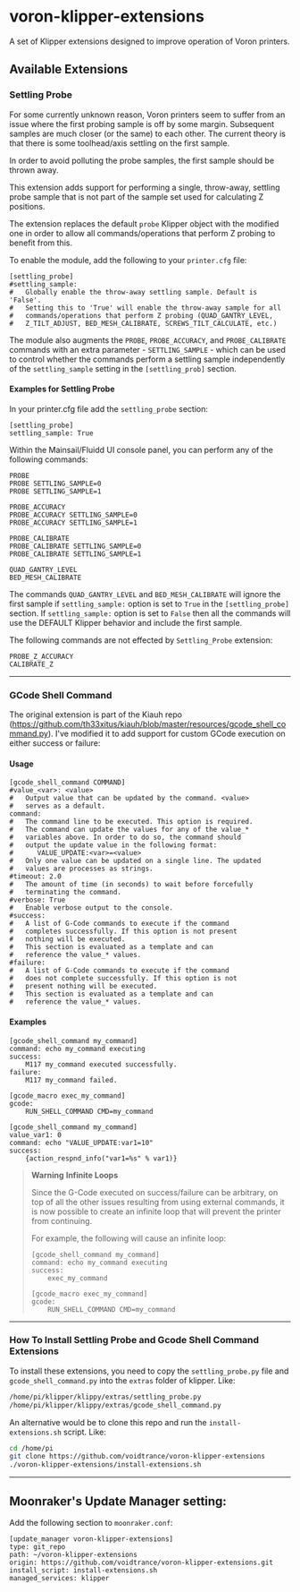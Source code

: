 # voron-klipper-extensions
A set of Klipper extensions designed to improve operation of Voron printers.

## Available Extensions
### Settling Probe
For some currently unknown reason, Voron printers seem to suffer from an issue
where the first probing sample is off by some margin. Subsequent samples are
much closer (or the same) to each other. The current theory is that there is
some toolhead/axis settling on the first sample.

In order to avoid polluting the probe samples, the first sample should be
thrown away.

This extension adds support for performing a single, throw-away, settling
probe sample that is not part of the sample set used for calculating Z
positions.

The extension replaces the default `probe` Klipper object with the modified
one in order to allow all commands/operations that perform Z probing to
benefit from this.

To enable the module, add the following to your `printer.cfg` file:

```
[settling_probe]
#settling_sample:
#   Globally enable the throw-away settling sample. Default is 'False'.
#   Setting this to 'True' will enable the throw-away sample for all
#   commands/operations that perform Z probing (QUAD_GANTRY_LEVEL,
#   Z_TILT_ADJUST, BED_MESH_CALIBRATE, SCREWS_TILT_CALCULATE, etc.)
```

The module also augments the `PROBE`, `PROBE_ACCURACY`, and `PROBE_CALIBRATE`
commands with an extra parameter - `SETTLING_SAMPLE` - which can be used to
control whether the commands perform a settling sample independently of the
`settling_sample` setting in the `[settling_prob]` section.

#### Examples for Settling Probe

In your printer.cfg file add the `settling_probe` section:
```
[settling_probe]
settling_sample: True
```

Within the Mainsail/Fluidd UI console panel, you can perform any of the following commands:
```
PROBE
PROBE SETTLING_SAMPLE=0
PROBE SETTLING_SAMPLE=1

PROBE_ACCURACY
PROBE_ACCURACY SETTLING_SAMPLE=0
PROBE_ACCURACY SETTLING_SAMPLE=1

PROBE_CALIBRATE
PROBE_CALIBRATE SETTLING_SAMPLE=0
PROBE_CALIBRATE SETTLING_SAMPLE=1

QUAD_GANTRY_LEVEL
BED_MESH_CALIBRATE
```

The commands `QUAD_GANTRY_LEVEL` and `BED_MESH_CALIBRATE` will ignore the first sample if `settling_sample:` option is set to `True` in the `[settling_probe]` section.  If `settling_sample:` option is set to `False` then all the commands will use the DEFAULT Klipper behavior and include the first sample.

The following commands are not effected by `Settling_Probe` extension:
```gcode
PROBE_Z_ACCURACY
CALIBRATE_Z
```

---

### GCode Shell Command
The original extension is part of the Kiauh repo
(https://github.com/th33xitus/kiauh/blob/master/resources/gcode_shell_command.py).
I've modified it to add support for custom GCode execution on either success
or failure:

#### Usage
```
[gcode_shell_command COMMAND]
#value_<var>: <value>
#   Output value that can be updated by the command. <value>
#   serves as a default.
command:
#   The command line to be executed. This option is required.
#   The command can update the values for any of the value_*
#   variables above. In order to do so, the command should
#   output the update value in the following format:
#      VALUE_UPDATE:<var>=<value>
#   Only one value can be updated on a single line. The updated
#   values are processes as strings.
#timeout: 2.0
#   The amount of time (in seconds) to wait before forcefully
#   terminating the command.
#verbose: True
#   Enable verbose output to the console.
#success:
#   A list of G-Code commands to execute if the command
#   completes successfully. If this option is not present
#   nothing will be executed.
#   This section is evaluated as a template and can
#   reference the value_* values.
#failure:
#   A list of G-Code commands to execute if the command
#   does not complete successfully. If this option is not
#   present nothing will be executed.
#   This section is evaluated as a template and can
#   reference the value_* values.
```
#### Examples
```
[gcode_shell_command my_command]
command: echo my_command executing
success:
    M117 my_command executed successfully.
failure:
    M117 my_command failed.

[gcode_macro exec_my_command]
gcode:
    RUN_SHELL_COMMAND CMD=my_command
```

```
[gcode_shell_command my_command]
value_var1: 0
command: echo "VALUE_UPDATE:var1=10"
success:
    {action_respnd_info("var1=%s" % var1)}
```

> **Warning** **Infinite Loops**
>
> Since the G-Code executed on success/failure can be arbitrary, on top of
> all the other issues resulting from using external commands, it is now
> possible to create an infinite loop that will prevent the printer from
> continuing.
>
> For example, the following will cause an infinite loop:
>
> ```
> [gcode_shell_command my_command]
> command: echo my_command executing
> success:
>     exec_my_command
>
> [gcode_macro exec_my_command]
> gcode:
>     RUN_SHELL_COMMAND CMD=my_command
> ```

---

### How To Install Settling Probe and Gcode Shell Command Extensions

To install these extensions, you need to copy the `settling_probe.py` file and `gcode_shell_command.py` into the `extras` folder of klipper. Like:

```bash
/home/pi/klipper/klippy/extras/settling_probe.py
/home/pi/klipper/klippy/extras/gcode_shell_command.py
```

An alternative would be to clone this repo and run the `install-extensions.sh` script. Like:

```bash
cd /home/pi
git clone https://github.com/voidtrance/voron-klipper-extensions
./voron-klipper-extensions/install-extensions.sh
```

---

## Moonraker's Update Manager setting:

Add the following section to `moonraker.conf`:
```
[update_manager voron-klipper-extensions]
type: git_repo
path: ~/voron-klipper-extensions
origin: https://github.com/voidtrance/voron-klipper-extensions.git
install_script: install-extensions.sh
managed_services: klipper
```